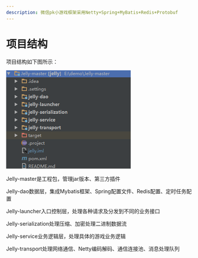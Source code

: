 ```yaml
---
description: 微信pk小游戏框架采用Netty+Spring+MyBatis+Redis+Protobuf
---
```


# 项目结构

项目结构如下图所示：

![](.gitbook/assets/image.png)

Jelly-master是工程包，管理jar版本、第三方插件

Jelly-dao数据层，集成Mybatis框架、Spring配置文件、Redis配置、定时任务配置

Jelly-launcher入口控制层，处理各种请求及分发到不同的业务接口

Jelly-serialization处理压缩、加密处理二进制数据流

Jelly-service业务逻辑层，处理具体的游戏业务逻辑

Jelly-transport处理网络通信、Netty编码解码、通信连接池、消息处理队列

